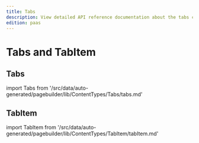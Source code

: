 ```yaml
---
title: Tabs
description: View detailed API reference documentation about the tabs content type of the Page Builder component for PWA Studio storefront projects.
edition: paas
---
```


# Tabs and TabItem

## Tabs

<!--
The reference doc content is generated automatically from the source code.
To update this section, update the doc blocks in the source code
-->

import Tabs from '/src/data/auto-generated/pagebuilder/lib/ContentTypes/Tabs/tabs.md'

<Tabs />

## TabItem

<!--
The reference doc content is generated automatically from the source code.
To update this section, update the doc blocks in the source code
-->

import TabItem from '/src/data/auto-generated/pagebuilder/lib/ContentTypes/TabItem/tabItem.md'

<TabItem />
